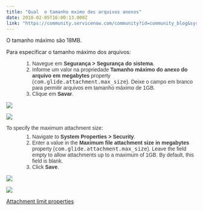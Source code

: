 ```yaml
---
title: "Qual  o tamanho mximo dos arquivos anexos"
date: 2018-02-05T16:00:13.000Z
link: "https://community.servicenow.com/community?id=community_blog&sys_id=f08c66e1dbd0dbc01dcaf3231f961967"
---
```

<p>O tamanho máximo são 18MB.</p><p></p><p>Para especificar o tamanho máximo dos arquivos:</p><p></p><ol style="margin-top: 0.3em; margin-left: 3.2em; font-family: Omnes-pro, Arial, Verdana, sans-serif; list-style-image: none; color: #333333;"><li>Navegue em <span style="font-style: inherit; font-family: inherit;"><strong>Segurança &gt; Segurança do sistema</strong></span>.</li><li>Informe um valor na propriedade <span style="font-style: inherit; font-family: inherit;"><strong>Tamanho máximo do anexo do arquivo em megabytes</strong></span> property (<tt style="font-weight: inherit; font-style: inherit; font-family: monospace, Courier;">com.glide.attachment.max_size</tt>). Deixe o campo em branco para permitir arquivos em tamanho máximo de 1GB.</li><li>Clique em <span style="font-style: inherit; font-family: inherit;"><strong>Savar</strong></span>.</li></ol><p></p><p><img   class="image-3 jive-image" src="cabb448adb109fc03eb27a9e0f9619cb.iix" style="max-width: 1200px; max-height: 900px;"/></p><p><img   class="jive-image image-4" src="898a63b9db94dfc0b322f4621f961973.iix" style="max-width: 1200px; max-height: 900px;"/></p><p></p><p style="margin-top: 0.4em; margin-bottom: 0.5em; font-family: Omnes-pro, Arial, Verdana, sans-serif; color: #333333;">To specify the maximum attachment size:</p><ol style="margin-top: 0.3em; margin-left: 3.2em; font-family: Omnes-pro, Arial, Verdana, sans-serif; list-style-image: none; color: #333333;"><li>Navigate to <span style="font-style: inherit; font-family: inherit;"><strong>System Properties &gt; Security</strong></span>.</li><li>Enter a value in the <span style="font-style: inherit; font-family: inherit;"><strong>Maximum file attachment size in megabytes</strong></span> property (<tt style="font-weight: inherit; font-style: inherit; font-family: monospace, Courier;">com.glide.attachment.max_size</tt>). Leave the field empty to allow attachments up to a maximum of 1GB. By default, this field is blank.</li><li>Click <span style="font-style: inherit; font-family: inherit;"><strong>Save</strong></span>.</li></ol><p><img   class="image-1 jive-image" src="f964994edb9897049c9ffb651f961986.iix" style="max-width: 1200px; max-height: 900px;"/></p><p><img   class="image-2 jive-image" src="5cad24cedb58d704ed6af3231f96193f.iix" style="max-width: 1200px; max-height: 900px;"/></p><p></p><p><a href="https://docs.servicenow.com/bundle/geneva-servicenow-platform/page/administer/notification/reference/r_AttachmentLimitProperties.html" title="https://docs.servicenow.com/bundle/geneva-servicenow-platform/page/administer/notification/reference/r_AttachmentLimitProperties.html">Attachment limit properties</a></p>